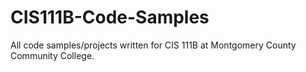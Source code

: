 # CIS111B-Code-Samples
All code samples/projects written for CIS 111B at Montgomery County Community College.
